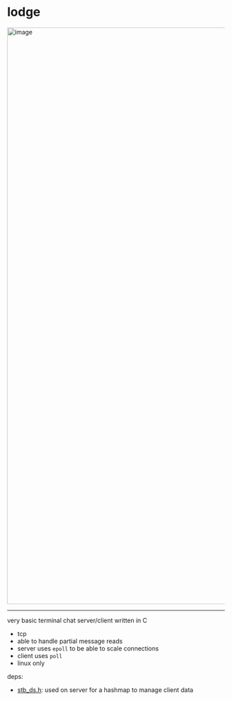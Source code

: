 # lodge

<img
	width="1336"
	alt="image"
	src="https://github.com/user-attachments/assets/134ba2d4-810c-46b0-aaf2-9b5ed497474b"
/>

---

very basic terminal chat server/client written in C

- tcp
- able to handle partial message reads
- server uses `epoll` to be able to scale connections
- client uses `poll`
- linux only

deps:

- [stb_ds.h](https://github.com/nothings/stb/blob/master/stb_ds.h): used on server for a hashmap to manage client data
